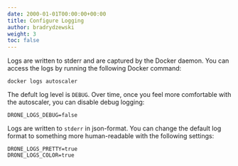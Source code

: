 ```yaml
---
date: 2000-01-01T00:00:00+00:00
title: Configure Logging
author: bradrydzewski
weight: 3
toc: false
---
```


Logs are written to stderr and are captured by the Docker daemon. You can access the logs by running the following Docker command:

```
docker logs autoscaler
```

The defult log level is `DEBUG`. Over time, once you feel more comfortable with the autoscaler, you can disable debug logging:

```
DRONE_LOGS_DEBUG=false
```

Logs are written to `stderr` in json-format. You can change the default log format to something more human-readable with the following settings:

```
DRONE_LOGS_PRETTY=true
DRONE_LOGS_COLOR=true
```

